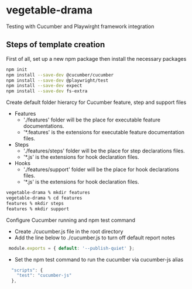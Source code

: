 # vegetable-drama
Testing with Cucumber and Playwirght framework integration

## Steps of template creation
First of all, set up a new npm package then install the necessary packages
```bash
npm init
npm install --save-dev @cucumber/cucumber
npm install --save-dev @playwright/test
npm install --save-dev expect
npm install --save-dev fs-extra
```

Create default folder hierarcy for Cucumber feature, step and support files
- Features
    - './features' folder will be the place for executable feature documentations.
    - '*.features' is the extensions for executable feature documentation files.
- Steps
    - './features/steps' folder will be the place for step declarations files.
    - '*.js' is the extensions for hook declaration files.
- Hooks
    - './features/support' folder will be the place for hook declarations files.
    - '*.js' is the extensions for hook declaration files.
```bash
vegetable-drama % mkdir features
vegetable-drama % cd features
features % mkdir steps
features % mkdir support
```

Configure Cucumber running and npm test command
- Create ./cucumber.js file in the root directory
- Add the line below to ./cucumber.js to turn off default report notes
```js
 module.exports = { default: '--publish-quiet' };
```
- Set the npm test command to run the cucumber via cucumber-js alias
```js
  "scripts": {
    "test": "cucumber-js"
  },
```
